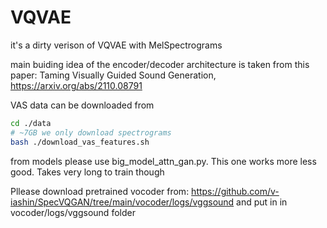 # VQVAE
it's a dirty verison of VQVAE with MelSpectrograms 


main buiding idea of the encoder/decoder architecture is taken from this paper: Taming Visually Guided Sound Generation, https://arxiv.org/abs/2110.08791

VAS data can be downloaded from 

```bash
cd ./data
# ~7GB we only download spectrograms
bash ./download_vas_features.sh

```
from models please use big_model_attn_gan.py. This one works more less good. Takes very long to train though


Pllease download pretrained vocoder from: https://github.com/v-iashin/SpecVQGAN/tree/main/vocoder/logs/vggsound and put in in vocoder/logs/vggsound folder
